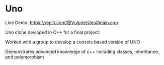 # Uno
Live Demo: https://replit.com/@Vulpire/Uno#main.cpp

Uno clone devloped in C++ for a final project:

Worked with a group to develop a console based version of UNO

Demonstrates advanced knowledge of c++ including classes, inheritance, and polymorphism
